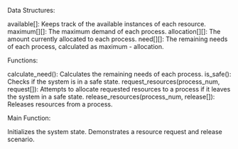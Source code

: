 Data Structures:

available[]: Keeps track of the available instances of each resource.
maximum[][]: The maximum demand of each process.
allocation[][]: The amount currently allocated to each process.
need[][]: The remaining needs of each process, calculated as maximum - allocation.

Functions:

calculate_need(): Calculates the remaining needs of each process.
is_safe(): Checks if the system is in a safe state.
request_resources(process_num, request[]): Attempts to allocate requested resources to a process if it leaves the system in a safe state.
release_resources(process_num, release[]): Releases resources from a process.

Main Function:

Initializes the system state.
Demonstrates a resource request and release scenario.